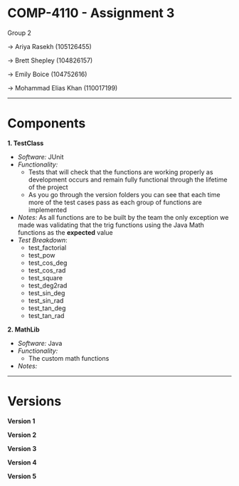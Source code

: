 # COMP-4110 - Assignment 3
Group 2 

→ Ariya Rasekh (105126455)

→ Brett Shepley (104826157)

→ Emily Boice (104752616)

→ Mohammad Elias Khan (110017199)

---

# Components

**1. TestClass**
- _Software:_ JUnit
- _Functionality:_ 
  - Tests that will check that the functions are working properly as development occurs and remain fully functional through the lifetime of the project
  - As you go through the version folders you can see that each time more of the test cases pass as each group of functions are implemented
- _Notes:_ As all functions are to be built by the team the only exception we made was validating that the trig functions using the Java Math functions as the **expected** value
- _Test Breakdown_:
  - test_factorial
  - test_pow
  - test_cos_deg
  - test_cos_rad
  - test_square
  - test_deg2rad
  - test_sin_deg
  - test_sin_rad
  - test_tan_deg
  - test_tan_rad

**2. MathLib**
- _Software:_ Java
- _Functionality:_ 
  - The custom math functions
- _Notes:_
---
# Versions
**Version 1**

**Version 2**

**Version 3**

**Version 4**

**Version 5**
